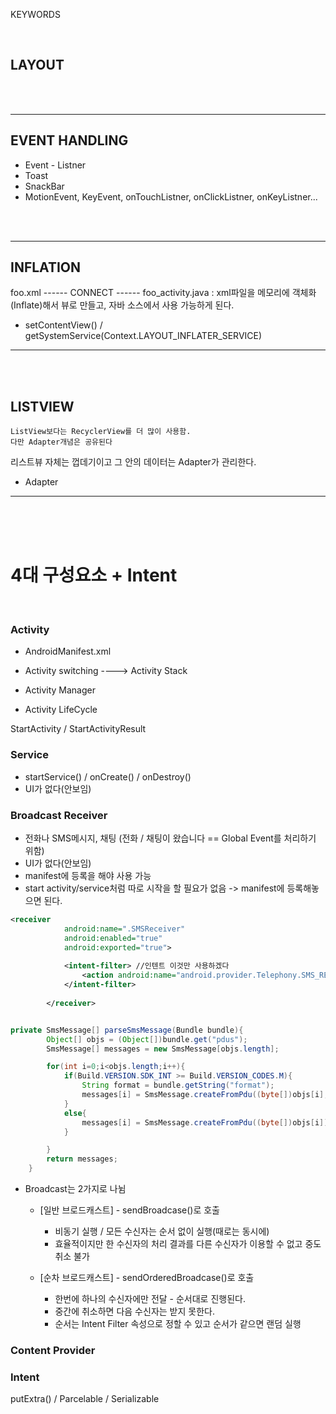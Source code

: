 KEYWORDS

<br>

## LAYOUT


<br><br>

----


## EVENT HANDLING

* Event - Listner
* Toast 
* SnackBar
* MotionEvent, KeyEvent, onTouchListner, onClickListner, onKeyListner...



<br><br>

----

## INFLATION 

foo.xml ------ CONNECT ------ foo_activity.java
: xml파일을 메모리에 객체화(Inflate)해서 뷰로 만들고, 자바 소스에서 사용 가능하게 된다.

* setContentView() / getSystemService(Context.LAYOUT_INFLATER_SERVICE)

----

<br><br>

## LISTVIEW
    ListView보다는 RecyclerView를 더 많이 사용함.
    다만 Adapter개념은 공유된다

리스트뷰 자체는 껍데기이고 그 안의 데이터는 Adapter가 관리한다. 

* Adapter


-----



<br><br><br>

# 4대 구성요소 + Intent

<br>

### Activity

* AndroidManifest.xml
* Activity switching ----> Activity Stack
* Activity Manager

* Activity LifeCycle

StartActivity / StartActivityResult

### Service

* startService() / onCreate() / onDestroy()
* UI가 없다(안보임)

### Broadcast Receiver
* 전화나 SMS메시지, 채팅 (전화 / 채팅이 왔습니다 == Global Event를 처리하기 위함) 
* UI가 없다(안보임)
* manifest에 등록을 해야 사용 가능 
* start activity/service처럼 따로 시작을 할 필요가 없음 -> manifest에 등록해놓으면 된다. 

```xml
<receiver
            android:name=".SMSReceiver"
            android:enabled="true"
            android:exported="true">
            
            <intent-filter> //인텐트 이것만 사용하겠다 
                <action android:name="android.provider.Telephony.SMS_RECEIVED"/>
            </intent-filter>
            
        </receiver>
```
```java 정형화된 문자 관련 리시버 코드

private SmsMessage[] parseSmsMessage(Bundle bundle){
        Object[] objs = (Object[])bundle.get("pdus");
        SmsMessage[] messages = new SmsMessage[objs.length];

        for(int i=0;i<objs.length;i++){
            if(Build.VERSION.SDK_INT >= Build.VERSION_CODES.M){
                String format = bundle.getString("format");
                messages[i] = SmsMessage.createFromPdu((byte[])objs[i], format);
            }
            else{
                messages[i] = SmsMessage.createFromPdu((byte[])objs[i]);
            }

        }
        return messages;
    }

```

* Broadcast는 2가지로 나뉨
  * [일반 브로드캐스트] - sendBroadcase()로 호출
    * 비동기 실행 / 모든 수신자는 순서 없이 실행(때로는 동시에)
    * 효율적이지만 한 수신자의 처리 결과를 다른 수신자가 이용할 수 없고 중도 취소 불가

  * [순차 브로드캐스트] - sendOrderedBroadcase()로 호출
    * 한번에 하나의 수신자에만 전달 - 순서대로 진행된다.
    * 중간에 취소하면 다음 수신자는 받지 못한다. 
    * 순서는 Intent Filter 속성으로 정할 수 있고 순서가 같으면 랜덤 실행 

### Content Provider

### Intent
putExtra() / Parcelable / Serializable 
